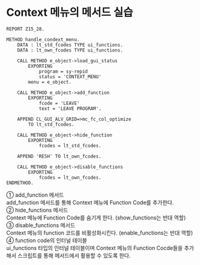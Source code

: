 # Context 메뉴의 메서드 실습

```ABAP
REPORT Z15_28.

METHOD handle_condext_menu.
    DATA : lt_std_fcodes TYPE ui_functions.
    DATA : lt_own_fcodes TYPE ui_functions.

    CALL METHOD e_object->load_gui_status
        EXPORTING
            program = sy-repid
            status = 'CONTEXT_MENU'
        menu = e_object.
        
    CALL METHOD e_object->add_function
        EXPORTING
            fcode = 'LEAVE'
            text = 'LEAVE PROGRAM'.

    APPEND CL_GUI_ALV_GRID=>mc_fc_col_optimize
        TO lt_std_fcodes.
        
    CALL METHOD e_object->hide_function
        EXPORTING
            fcodes = lt_std_fcodes.
            
    APPEND 'RESH' TO lt_own_fcodes.
    
    CALL METHOD e_object->disable_functions
        EXPORTING
            fcodes = lt_own_fcodes.
ENDMETHOD.
```

① add_function 메서드<br>
add_function 메서드를 통해 Context 메뉴에 Function Code를 추가한다. <br>
② hide_functions 메서드<br>
Context 메뉴에 Function Code를 숨기게 한다. (show_functions는 반대 역할)<br>
③ disable_functions 메서드<br>
Context 메뉴의 function 코드를 비활성화시킨다. (enable_functions는 반대 역할)<br>
④ function code의 인터널 테이블<br>
ui_functions 타입의 인터널 테이블이며 Context 메뉴의 Function Cocde들을 추가해서 스크립트를 통해 메서드에서 활용할 수 있도록 한다.